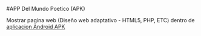 ﻿#APP Del Mundo Poetico (APK)


Mostrar pagina web (Diseño web adaptativo -&nbsp;HTML5, PHP, ETC) dentro de <a href="APP Del Mundo Poetico (APK) Mostrar pagina web (HTML5, PHP, ETC) dentro de aplicacion Android APK" target="_blank" title="APP Del Mundo Poetico (APK) Mostrar pagina web (HTML5, PHP, ETC) dentro de aplicacion Android APK">aplicacion Android APK</a></span></div>
